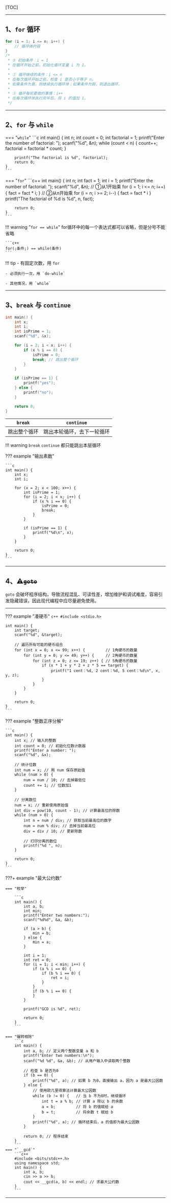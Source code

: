 [TOC]

---

## 1、`for` 循环

```c++
for (i = 1; i <= n; i++) {
    // 循环体内容
}
/*
 * ① 初始条件：i = 1
 * 在循环开始之前，初始化循环变量 i 为 1。
 *
 * ② 循环继续的条件：i <= n
 * 在每次循环开始之前，检查 i 是否小于等于 n。
 * 如果条件为真，则继续执行循环体；如果条件为假，则退出循环。
 *
 * ③ 循环每轮要做的事情：i++
 * 在每次循环体执行完毕后，将 i 的值加 1。
 */
```

---

## 2、`for`  与 `while`


=== "`while`"
    ```c
    int main() {
        int n;
        int count = 0;
        int factorial = 1;
        printf("Enter the number of factorial: ");
        scanf("%d", &n);
        while (count < n) {
            count++;
            factorial = factorial * count;
        }

        printf("The factorial is %d", factorial);
        return 0;
    }
    ```

=== "`for`"
    ```c++
    int main() {
        int n;
        int fact = 1;
        int i = 1;
        printf("Enter the number of factorial: ");
        scanf("%d", &n);
        // ①从1开始乘
        for (i = 1; i <= n; i++) {
            fact = fact * i;
        }
        // ②从n开始乘
        for (i = n; i >= 2; i--) {
            fact = fact * i
        }
        printf("The factorial of %d is %d", n, fact);

        return 0;
    }
    ```

!!! warning "`for == while`"
	for循环中的每一个表达式都可以省略，但是分号不能省略
    
    ```c++
    for(;条件;) == while(条件)
    ```



!!! tip
    - 有固定次数，用 `for`
    
    - 必须执行一次，用 `do-while`
    
    - 其他情况，用 `while`

---

## 3、`break` 与 `continue`

```c
int main() {
    int x;
    int i;
    int isPrime = 1;
    scanf("%d", &x);

    for (i = 2; i < x; i++) {
        if (x % i == 0) {
            isPrime = 0;
            break; // 跳出整个循环
        }
    }

    if (isPrime == 1) {
        printf("yes");
    } else {
        printf("no");
    }

    return 0;
}
```

| `break`      | `continue`                 |
| ------------ | -------------------------- |
| 跳出整个循环 | 跳出本轮循环，去下一轮循环 |

!!! warning
	`break` `continue` 都只能跳出本层循环


??? example "输出素数"

    ```c
    int main() {
        int x;
        int i;
    
        for (x = 2; x < 100; x++) {
            int isPrime = 1;
            for (i = 2; i < x; i++) {
                if (x % i == 0) {
                    isPrime = 0;
                    break;
                }
            }
    
            if (isPrime == 1) {
                printf("%d\n", x);
            }
        }
    
        return 0;
    }
    ```

---

## 4、⚠️~~`goto`~~

`goto` 会破坏程序结构，导致流程混乱、可读性差，增加维护和调试难度，容易引发隐藏错误，因此现代编程中应尽量避免使用。

---

??? example "凑硬币"
    ```c++
    #include <stdio.h>
    ```

    int main() {
        int target;
        scanf("%d", &target);
    
        // 遍历所有可能的硬币组合
        for (int x = 0; x <= 99; x++) {         // 1角硬币的数量
            for (int y = 0; y <= 49; y++) {     // 2角硬币的数量
                for (int z = 0; z <= 19; z++) { // 5角硬币的数量
                    if (x * 1 + y * 2 + z * 5 == target) {
                        printf("1 cent：%d, 2 cent：%d, 5 cent：%d\n", x, y, z);
                    }
                }
            }
        }
    
        return 0;
    }
    ```

??? example "整数正序分解"

    ```c
    int main() {
        int x; // 输入的整数
        int count = 0; // 初始化位数计数器
        printf("Enter a number: ");
        scanf("%d", &x);
    
        // 统计位数
        int num = x; // 用 num 保存原始值
        while (num > 0) {
            num = num / 10; // 去掉最低位
            count += 1; // 位数加1
        }
    
        // 分离数位
        num = x; // 重新使用原始值
        int div = pow(10, count - 1); // 计算最高位的除数
        while (num > 0) {
            int n = num / div; // 获取当前最高位的数字
            num = num % div; // 去掉当前最高位
            div = div / 10; // 更新除数
    
            // 打印分离的数位
            printf("%d ", n);
        }
    
        return 0;
    }
    ```



???+ example "最大公约数"

    === "枚举"
    
        ```c
        int main() {
            int a, b;
            int min;
            printf("Enter two numbers:");
            scanf("%d%d", &a, &b);
    
            if (a > b) {
                min = b;
            } else {
                min = a;
            }
    
            int i = 1;
            int ret = 0;
            for (i = 1; i < min; i++) {
                if (a % i == 0) {
                    if (b % i == 0) {
                        ret = i;
                    }
                }
                if (b % i == 0) {
                }
            }
    
            printf("GCD is %d", ret);
    
            return 0;
        }
        ```
    
    === "辗转相除"
        ```c
        int main() {
            int a, b; // 定义两个整数变量 a 和 b
            printf("Enter two numbers:\n");
            scanf("%d %d", &a, &b); // 从用户输入中读取两个整数
    
            // 检查 b 是否为0
            if (b == 0) {
                printf("%d", a); // 如果 b 为0，直接输出 a，因为 a 是最大公因数
            } else {
                // 使用欧几里得算法计算最大公因数
                while (b != 0) {   // 当 b 不为0时，继续循环
                    int t = a % b; // 计算 a 除以 b 的余数
                    a = b;         // 将 b 的值赋给 a
                    b = t;         // 将余数 t 赋给 b
                }
                printf("%d", a); // 循环结束后，a 的值即为最大公因数
            }
    
            return 0; // 程序结束
        }
        ```
    === "`__gcd`"
        ```c++
        #include <bits/stdc++.h>
        using namespace std;
        int main() {
            int a, b;
            cin >> a >> b;
            cout << __gcd(a, b) << endl; // 求最大公约数
        }
        ```

---

